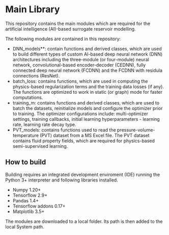 # Main Library
This repository contains the main modules which are required for the artificial intelligence (AI)-based surrogate reservoir modelling. 

The following modules are contained in this repository: 
 - DNN_models**: contain functions and derived classes, which are used to build different types of custom AI-based deep neural network (DNN) architectures including the three-module (or four-module) neural network, 
 convolutional-based encoder-decoder (CEDNN), fully connected deep neural network (FCDNN) and the FCDNN with residula connections (ResNet).
 - batch_loss: contains functions, which are used in computing the physics-based regularization terms and the training data losses (if any). The functions are optimized to work in static (or graph) mode for faster computations.   
 - training_m: contains functions and derived classes, which are used to batch the datasets, reinitialize models and configure the optimizer prior to training. The optimizer configurations include: multi-optimizer settings, training callbacks, initial learning hyperparameters - learning rate, learning rate decay type. 
 - PVT_models: contains functions used to read the pressure-volume-temperature (PVT) dataset from a MS Excel file. The PVT dataset contains fluid property fields, which are required for physics-based semi-supervised learning. 

## How to build
Building requires an integrated development enviroment (IDE) running the Python 3+ interpreter and following libraries installed.
 - Numpy 1.20+
 - Tensorflow 2.9+
 - Pandas 1.4+
 - Tensorflow addons 0.17+
 - Matplotlib 3.5+
 
The modules are downloaded to a local folder. Its path is then added to the local System path. 

